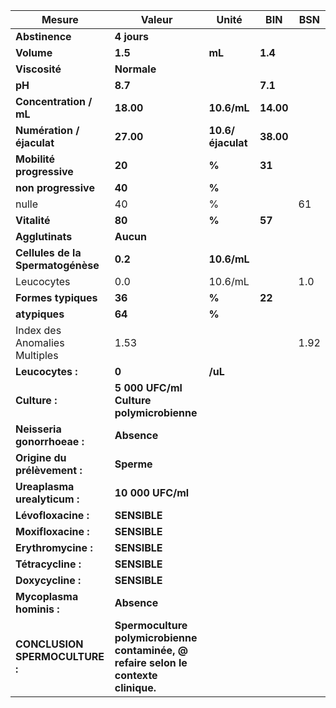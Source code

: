 |              Mesure             |                                       Valeur                                      |      Unité      |   BIN   | BSN|
|---------------------------------|-----------------------------------------------------------------------------------|-----------------|---------|----|
|          **Abstinence**         |                                    **4 jours**                                    |                 |         |    |
|            **Volume**           |                                      **1.5**                                      |      **mL**     | **1.4** |    |
|          **Viscosité**          |                                    **Normale**                                    |                 |         |    |
|              **pH**             |                                      **8.7**                                      |                 | **7.1** |    |
|      **Concentration / mL**     |                                     **18.00**                                     |   **10.6/mL**   |**14.00**|    |
|    **Numération / éjaculat**    |                                     **27.00**                                     |**10.6/éjaculat**|**38.00**|    |
|     **Mobilité progressive**    |                                       **20**                                      |      **%**      |  **31** |    |
|       **non progressive**       |                                       **40**                                      |      **%**      |         |    |
|              nulle              |                                         40                                        |        %        |         | 61 |
|           **Vitalité**          |                                       **80**                                      |      **%**      |  **57** |    |
|         **Agglutinats**         |                                     **Aucun**                                     |                 |         |    |
|**Cellules de la Spermatogénèse**|                                      **0.2**                                      |   **10.6/mL**   |         |    |
|            Leucocytes           |                                        0.0                                        |     10.6/mL     |         | 1.0|
|       **Formes typiques**       |                                       **36**                                      |      **%**      |  **22** |    |
|          **atypiques**          |                                       **64**                                      |      **%**      |         |    |
|  Index des Anomalies Multiples  |                                        1.53                                       |                 |         |1.92|
|         **Leucocytes :**        |                                       **0**                                       |     **/uL**     |         |    |
|          **Culture :**          |                      **5 000 UFC/ml Culture polymicrobienne**                     |                 |         |    |
|   **Neisseria gonorrhoeae :**   |                                    **Absence**                                    |                 |         |    |
|   **Origine du prélèvement :**  |                                     **Sperme**                                    |                 |         |    |
|   **Ureaplasma urealyticum :**  |                                 **10 000 UFC/ml**                                 |                 |         |    |
|       **Lévofloxacine :**       |                                    **SENSIBLE**                                   |                 |         |    |
|       **Moxifloxacine :**       |                                    **SENSIBLE**                                   |                 |         |    |
|       **Erythromycine :**       |                                    **SENSIBLE**                                   |                 |         |    |
|        **Tétracycline :**       |                                    **SENSIBLE**                                   |                 |         |    |
|        **Doxycycline :**        |                                    **SENSIBLE**                                   |                 |         |    |
|     **Mycoplasma hominis :**    |                                    **Absence**                                    |                 |         |    |
|  **CONCLUSION SPERMOCULTURE :** |**Spermoculture polymicrobienne contaminée, @ refaire selon le contexte clinique.**|                 |         |    |